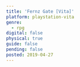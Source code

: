 ```yaml
---
title: 'Fernz Gate [Vita]'
platform: playstation-vita
genre:
  - rpg
digital: false
physical: true
guide: false
pending: false
posted: 2019-04-27
---
```


